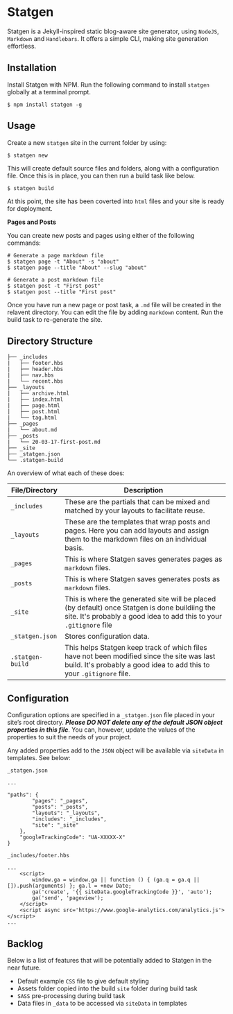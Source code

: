 # Statgen 

Statgen is a Jekyll-inspired static blog-aware site generator, using `NodeJS`, `Markdown` and `Handlebars`. It offers a simple CLI, making site generation effortless.

## Installation

Install Statgen with NPM. Run the following command to install `statgen` globally at a terminal prompt.

```
$ npm install statgen -g
```

## Usage

Create a new `statgen` site in the current folder by using:

```
$ statgen new
```

This will create default source files and folders, along with a configuration file. Once this is in place, you can then run a build task like below.

```
$ statgen build
```

At this point, the site has been coverted into `html` files and your site is ready for deployment.

**Pages and Posts**

You can create new posts and pages using either of the following commands:

```
# Generate a page markdown file
$ statgen page -t "About" -s "about"
$ statgen page --title "About" --slug "about"

# Generate a post markdown file
$ statgen post -t "First post"
$ statgen post --title "First post"
```

Once you have run a new page or post task, a `.md` file will be created in the relavent directory. You can edit the file by adding `markdown` content. Run the build task to re-generate the site.

## Directory Structure

```
├── _includes
|   ├── footer.hbs
|   ├── header.hbs
|   ├── nav.hbs
|   └── recent.hbs
├── _layouts
|   ├── archive.html
|   ├── index.html
|   ├── page.html
|   ├── post.html
|   └── tag.html
├── _pages
|   └── about.md
├── _posts
|   └── 20-03-17-first-post.md
├── _site
├── _statgen.json
└── .statgen-build
```
An overview of what each of these does:

| File/Directory | Description |
|---|---|
| `_includes` | These are the partials that can be mixed and matched by your layouts to facilitate reuse. |
| `_layouts` | These are the templates that wrap posts and pages. Here you can add layouts and assign them to the markdown files on an individual basis. |
| `_pages` | This is where Statgen saves generates pages as `markdown` files. |
| `_posts` | This is where Statgen saves generates posts as `markdown` files. |
| `_site` | This is where the generated site will be placed (by default) once Statgen is done buildiing the site. It's probably a good idea to add this to your `.gitignore` file |
| `_statgen.json` | Stores configuration data. |
| `.statgen-build` | This helps Statgen keep track of which files have not been modified since the site was last build. It's probably a good idea to add this to your `.gitignore` file. |

## Configuration

Configuration options are specified in a `_statgen.json` file placed in your site’s root directory. ***Please DO NOT delete any of the default JSON object properties in this file***. You can, however, update the values of the properties to suit the needs of your project.

Any added properties add to the `JSON` object will be available via `siteData` in templates. See below:

`_statgen.json`

```
...

"paths": {
        "pages": "_pages",
        "posts": "_posts",
        "layouts": "_layouts",
        "includes": "_includes",
        "site": "_site"
    },
    "googleTrackingCode": "UA-XXXXX-X"
}
```

`_includes/footer.hbs`
```
...
    <script>
        window.ga = window.ga || function () { (ga.q = ga.q || []).push(arguments) }; ga.l = +new Date;
        ga('create', '{{ siteData.googleTrackingCode }}', 'auto');
        ga('send', 'pageview');
    </script>
    <script async src='https://www.google-analytics.com/analytics.js'></script>
...
```

## Backlog

Below is a list of features that will be potentially added to Statgen in the near future.

- Default example `CSS` file to give default styling
- Assets folder copied into the build `site` folder during build task
- `SASS` pre-processing during build task
- Data files in `_data` to be accessed via `siteData` in templates


